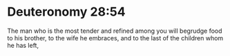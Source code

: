 # Deuteronomy 28:54

The man who is the most tender and refined among you will begrudge food to his brother, to the wife he embraces, and to the last of the children whom he has left,
